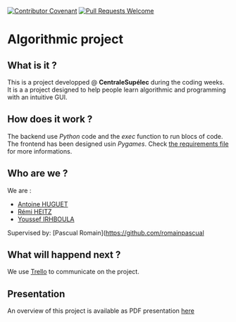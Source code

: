[![Contributor Covenant](https://img.shields.io/badge/Contributor%20Covenant-v1.4%20adopted-ff69b4.svg)](code-of-conduct.md)
[![Pull Requests Welcome](https://img.shields.io/badge/PRs-welcome-brightgreen.svg?style=flat)](http://makeapullrequest.com)

# Algorithmic project

## What is it ?
This is a project developped @ **CentraleSupélec** during the coding weeks. It is a a project designed to help people learn algorithmic and programming with an intuitive GUI.

## How does it work ?
The backend use *Python* code and the *exec* function to run blocs of code.
The frontend has been designed usin *Pygames*.
Check [the requirements file](./REQUIREMENTS.md) for more informations. 

## Who are we ?
We are :
- [Antoine HUGUET](https://github.com/antoine-huguet)
- [Rémi HEITZ](https://github.com/remiUP)
- [Youssef IRHBOULA](https://github.com/yoyotir)

Supervised by: 
[Pascual Romain](https://github.com/romainpascual

## What will happend next ?

We use [Trello](https://trello.com/b/DLjSTZcU/projetalgo) to communicate on the project.

## Presentation

An overview of this project is available as PDF presentation [here](./presentation.pdf)

